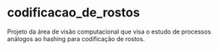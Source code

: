 # codificacao_de_rostos
Projeto da área de visão computacional que visa o estudo de processos análogos ao hashing para codificação de rostos.
